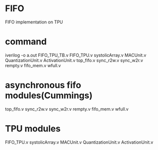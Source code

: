 # FIFO
 FIFO implementation on TPU
# command
iverilog -o a.out FIFO_TPU_TB.v FIFO_TPU.v systolicArray.v MACUnit.v QuantizationUnit.v ActivationUnit.v top_fifo.v sync_r2w.v sync_w2r.v rempty.v fifo_mem.v wfull.v
# asynchronous fifo modules(Cummings)
top_fifo.v sync_r2w.v sync_w2r.v rempty.v fifo_mem.v wfull.v
# TPU modules
FIFO_TPU.v systolicArray.v MACUnit.v QuantizationUnit.v ActivationUnit.v
